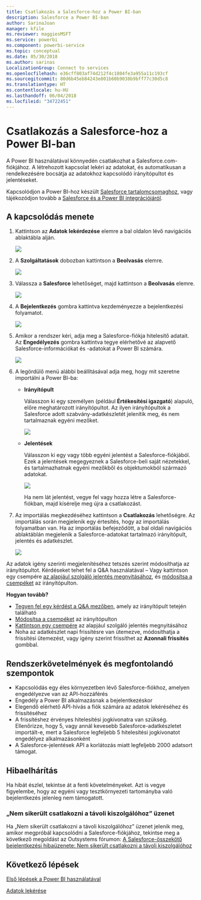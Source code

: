 ```yaml
---
title: Csatlakozás a Salesforce-hoz a Power BI-ban
description: Salesforce a Power BI-ban
author: SarinaJoan
manager: kfile
ms.reviewer: maggiesMSFT
ms.service: powerbi
ms.component: powerbi-service
ms.topic: conceptual
ms.date: 05/30/2018
ms.author: sarinas
LocalizationGroup: Connect to services
ms.openlocfilehash: e36cff803af74d212f4c1804fe3a955a11c193cf
ms.sourcegitcommit: 80d6b45eb84243e801b60b9038b9bff77c30d5c8
ms.translationtype: HT
ms.contentlocale: hu-HU
ms.lasthandoff: 06/04/2018
ms.locfileid: "34722451"
---
```

# <a name="connect-to-salesforce-with-power-bi"></a>Csatlakozás a Salesforce-hoz a Power BI-ban
A Power BI használatával könnyedén csatlakozhat a Salesforce.com-fiókjához. A létrehozott kapcsolat lekéri az adatokat, és automatikusan a rendelkezésére bocsátja az adatokhoz kapcsolódó irányítópultot és jelentéseket.

Kapcsolódjon a Power BI-hoz készült [Salesforce tartalomcsomaghoz](https://app.powerbi.com/getdata/services/salesforce), vagy tájékozódjon tovább a [Salesforce és a Power BI integrációjáról](https://powerbi.microsoft.com/integrations/salesforce).

## <a name="how-to-connect"></a>A kapcsolódás menete
1. Kattintson az **Adatok lekérdezése** elemre a bal oldalon lévő navigációs ablaktábla alján.
   
   ![](media/service-connect-to-salesforce/pbi_getdata.png) 
2. A **Szolgáltatások** dobozban kattintson a **Beolvasás** elemre.
   
   ![](media/service-connect-to-salesforce/pbi_getservices.png) 
3. Válassza a **Salesforce** lehetőséget, majd kattintson a **Beolvasás** elemre.  
   
   ![](media/service-connect-to-salesforce/salesforce.png)
4. A **Bejelentkezés** gombra kattintva kezdeményezze a bejelentkezési folyamatot.
   
    ![](media/service-connect-to-salesforce/dialog.png)
5. Amikor a rendszer kéri, adja meg a Salesforce-fiókja hitelesítő adatait. Az **Engedélyezés** gombra kattintva tegye elérhetővé az alapvető Salesforce-információkat és -adatokat a Power BI számára.
   
   ![](media/service-connect-to-salesforce/sf_authorize.png)
6. A legördülő menü alábbi beállításával adja meg, hogy mit szeretne importálni a Power BI-ba:
   
   * **Irányítópult**
     
     Válasszon ki egy személyen (például **Értékesítési igazgató**) alapuló, előre meghatározott irányítópultot. Az ilyen irányítópultok a Salesforce adott szabvány-adatkészletét jelenítik meg, és nem tartalmaznak egyéni mezőket.
     
     ![](media/service-connect-to-salesforce/pbi_salesforcechooserole.png)
   * **Jelentések**
     
     Válasszon ki egy vagy több egyéni jelentést a Salesforce-fiókjából. Ezek a jelentések megegyeznek a Salesforce-beli saját nézetekkel, és tartalmazhatnak egyéni mezőkből és objektumokból származó adatokat.
     
     ![](media/service-connect-to-salesforce/pbi_salesforcereports.png)
     
     Ha nem lát jelentést, vegye fel vagy hozza létre a Salesforce-fiókban, majd kísérelje meg újra a csatlakozást.
7. Az importálás megkezdéséhez kattintson a **Csatlakozás** lehetőségre. Az importálás során megjelenik egy értesítés, hogy az importálás folyamatban van. Ha az importálás befejeződött, a bal oldali navigációs ablaktáblán megjelenik a Salesforce-adatokat tartalmazó irányítópult, jelentés és adatkészlet.
   
   ![](media/service-connect-to-salesforce/pbi_getdatasalesforcedash.png)

Az adatok igény szerinti megjelenítéséhez tetszés szerint módosíthatja az irányítópultot. Kérdéseket tehet fel a Q&A használatával – Vagy kattintson egy csempére [az alapjául szolgáló jelentés megnyitásához](service-dashboard-tiles.md), és [módosítsa a csempéket](service-dashboard-edit-tile.md) az irányítópulton.

**Hogyan tovább?**

* [Tegyen fel egy kérdést a Q&A mezőben](power-bi-q-and-a.md), amely az irányítópult tetején található
* [Módosítsa a csempéket](service-dashboard-edit-tile.md) az irányítópulton
* [Kattintson egy csempére](service-dashboard-tiles.md) az alapjául szolgáló jelentés megnyitásához
* Noha az adatkészlet napi frissítésre van ütemezve, módosíthatja a frissítési ütemezést, vagy igény szerint frissíthet az **Azonnali frissítés** gombbal.

## <a name="system-requirements-and-considerations"></a>Rendszerkövetelmények és megfontolandó szempontok
- Kapcsolódás egy éles környezetben lévő Salesforce-fiókhoz, amelyen engedélyezve van az API-hozzáférés
- Engedély a Power BI alkalmazásnak a bejelentkezéskor
- Elegendő elérhető API-hívás a fiók számára az adatok lekéréséhez és frissítéséhez
- A frissítéshez érvényes hitelesítési jogkivonatra van szükség. Ellenőrizze, hogy 5, vagy annál kevesebb Salesforce-adatkészletet importált-e, mert a Salesforce legfeljebb 5 hitelesítési jogkivonatot engedélyez alkalmazásonként
- A Salesforce-jelentések API a korlátozás miatt legfeljebb 2000 adatsort támogat.


## <a name="troubleshooting"></a>Hibaelhárítás
Ha hibát észlel, tekintse át a fenti követelményeket. Azt is vegye figyelembe, hogy az egyéni vagy tesztkörnyezeti tartományba való bejelentkezés jelenleg nem támogatott.

### <a name="unable-to-connect-to-the-remote-server-message"></a>„Nem sikerült csatlakozni a távoli kiszolgálóhoz” üzenet

Ha „Nem sikerült csatlakozni a távoli kiszolgálóhoz” üzenet jelenik meg, amikor megpróbál kapcsolódni a Salesforce-fiókjához, tekintse meg a következő megoldást az Outsystems fórumon: [A Salesforce-összekötő bejelentkezési hibaüzenete: Nem sikerült csatlakozni a távoli kiszolgálóhoz](https://www.outsystems.com/forums/Forum_TopicView.aspx?TopicId=17674&TopicName=log-in-error-message-unable-to-connect-to-the-remote-server&)


## <a name="next-steps"></a>Következő lépések
[Első lépések a Power BI használatával](service-get-started.md)

[Adatok lekérése](service-get-data.md)

